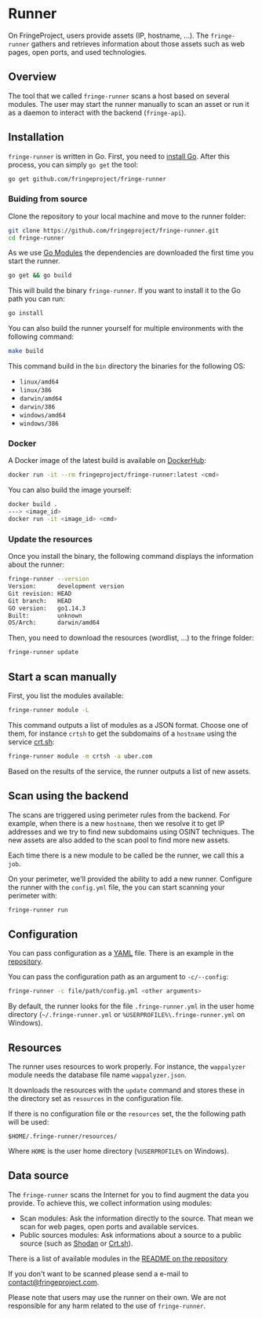 # Runner

On FringeProject, users provide assets (IP, hostname, ...). The `fringe-runner`
gathers and retrieves information about those assets such as web pages, open
ports, and used technologies.


## Overview

The tool that we called `fringe-runner` scans a host based on several modules. The
user may start the runner manually to scan an asset or run it as a daemon to
interact with the backend (`fringe-api`).


## Installation

`fringe-runner` is written in Go. First, you need to [install Go](https://golang.org/doc/install).
After this process, you can simply `go get` the tool:

```bash
go get github.com/fringeproject/fringe-runner
```

### Buiding from source

Clone the repository to your local machine and move to the runner folder:

```bash
git clone https://github.com/fringeproject/fringe-runner.git
cd fringe-runner
```

As we use [Go Modules](https://blog.golang.org/using-go-modules) the
dependencies are downloaded the first time you start the runner.

```bash
go get && go build
```

This will build the binary `fringe-runner`. If you want to install it to the
Go path you can run:

```bash
go install
```

You can also build the runner yourself for multiple environments with the
following command:

```bash
make build
```

This command build in the `bin` directory the binaries for the following OS:

- `linux/amd64`
- `linux/386`
- `darwin/amd64`
- `darwin/386`
- `windows/amd64`
- `windows/386`


### Docker

A Docker image of the latest build is available on [DockerHub](https://hub.docker.com/r/fringeproject/fringe-runner):

```bash
docker run -it --rm fringeproject/fringe-runner:latest <cmd>
```

You can also build the image yourself:

```bash
docker build .
---> <image_id>
docker run -it <image_id> <cmd>
```


### Update the resources

Once you install the binary, the following command displays the information
about the runner:

```bash
fringe-runner --version
Version:      development version
Git revision: HEAD
Git branch:   HEAD
GO version:   go1.14.3
Built:        unknown
OS/Arch:      darwin/amd64
```

Then, you need to download the resources (wordlist, ...) to the fringe folder:

```bash
fringe-runner update
```


## Start a scan manually

First, you list the modules available:

```bash
fringe-runner module -L
```

This command outputs a list of modules as a JSON format. Choose one of them, for
instance `crtsh` to get the subdomains of a `hostname` using the service [crt.sh](https://crt.sh/):

```bash
fringe-runner module -m crtsh -a uber.com
```

Based on the results of the service, the runner outputs a list of new assets.


## Scan using the backend

The scans are triggered using perimeter rules from the backend. For example, when
there is a new `hostname`, then we resolve it to get IP addresses and
we try to find new subdomains using OSINT techniques. The new assets are also
added to the scan pool to find more new assets.

Each time there is a new module to be called be the runner, we call this a `job`.

On your perimeter, we'll provided the ability to add a new runner. Configure the
runner with the `config.yml` file, the you can start scanning your perimeter with:

```bash
fringe-runner run
```


## Configuration

You can pass configuration as a [YAML](https://yaml.org/) file. There is an example
in the [repository](https://github.com/fringeproject/fringe-runner/blob/master/config.yml).

You can pass the configuration path as an argument to `-c/--config`:

```bash
fringe-runner -c file/path/config.yml <other arguments>
```

By default, the runner looks for the file `.fringe-runner.yml` in the user home
directory (`~/.fringe-runner.yml` or `%USERPROFILE%\.fringe-runner.yml` on Windows).


## Resources

The runner uses resources to work properly. For instance, the `wappalyzer`
module needs the database file name `wappalyzer.json`.

It downloads the resources with the `update` command and stores these in the
directory set as `resources` in the configuration file.

If there is no configuration file or the `resources` set, the the following path
will be used:

```
$HOME/.fringe-runner/resources/
```

Where `HOME` is the user home directory (`%USERPROFILE%` on Windows).


## Data source

The `fringe-runner` scans the Internet for you to find augment the data you provide.
To achieve this, we collect information using modules:

- Scan modules: Ask the information directly to the source. That mean we scan
for web pages, open ports and available services.
- Public sources modules: Ask informations about a source to a public source
(such as [Shodan](https://www.shodan.io/) or [Crt.sh](https://crt.sh/)).

There is a list of available modules in the [README on the repository](https://github.com/fringeproject/fringe-runner/#available-modules)

If you don't want to be scanned please send a e-mail to [contact@fringeproject.com](mailto:contact@fringeproject.com).

Please note that users may use the runner on their own. We are not responsible for
any harm related to the use of `fringe-runner`.
